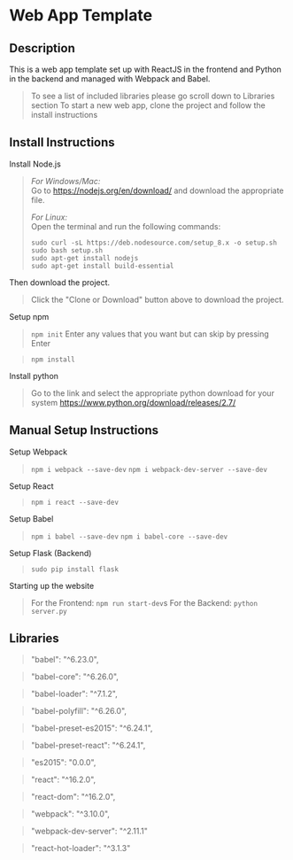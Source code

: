 # Web App Template

## Description
This is a web app template set up with ReactJS in the frontend and Python in the backend and managed with Webpack and Babel.
> To see a list of included libraries please go scroll down to Libraries section
To start a new web app, clone the project and follow the install instructions

## Install Instructions

Install Node.js

> *For Windows/Mac:* <br>
> Go to https://nodejs.org/en/download/ and download the appropriate file.
>
> *For Linux:* <br>
> Open the terminal and run the following commands:
>
> `sudo curl -sL https://deb.nodesource.com/setup_8.x -o setup.sh`<br>
> `sudo bash setup.sh`<br>
> `sudo apt-get install nodejs`<br>
> `sudo apt-get install build-essential`<br>

Then download the project.

> Click the "Clone or Download" button above to download the project.

Setup npm

> `npm init`
> Enter any values that you want but can skip by pressing Enter

> `npm install`

Install python

> Go to the link and select the appropriate python download for your system
> https://www.python.org/download/releases/2.7/

## Manual Setup Instructions

Setup Webpack

> `npm i webpack --save-dev`
> `npm i webpack-dev-server --save-dev`

Setup React

> `npm i react --save-dev`

Setup Babel

> `npm i babel --save-dev`
> `npm i babel-core --save-dev`


Setup Flask (Backend)

> `sudo pip install flask`

Starting up the website

> For the Frontend: `npm run start-dev`s
> For the Backend: `python server.py`

## Libraries

> "babel": "^6.23.0",

> "babel-core": "^6.26.0",

> "babel-loader": "^7.1.2",

> "babel-polyfill": "^6.26.0",

> "babel-preset-es2015": "^6.24.1",

> "babel-preset-react": "^6.24.1",

> "es2015": "0.0.0",

> "react": "^16.2.0",

> "react-dom": "^16.2.0",

> "webpack": "^3.10.0",

> "webpack-dev-server": "^2.11.1"

> "react-hot-loader": "^3.1.3"
